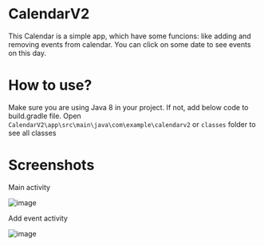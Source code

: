 # CalendarV2
This Calendar is a simple app, which have some funcions: like adding and removing events from calendar.
You can click on some date to see events on this day.
# How to use?
Make sure you are using Java 8 in your project. If not, add below code to build.gradle file.
Open `CalendarV2\app\src\main\java\com\example\calendarv2` or `classes` folder to see all classes
# Screenshots
Main activity 

![image](https://user-images.githubusercontent.com/91873020/153777682-960dd83d-9762-4fd7-9f38-34f9b62d1f3e.png)

Add event activity 

![image](https://user-images.githubusercontent.com/91873020/153777758-43d86601-457a-4533-877f-0964f7d4ef50.png)
